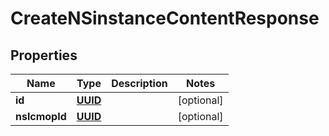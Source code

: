 # CreateNSinstanceContentResponse

## Properties
Name | Type | Description | Notes
------------ | ------------- | ------------- | -------------
**id** | [**UUID**](UUID.md) |  |  [optional]
**nslcmopId** | [**UUID**](UUID.md) |  |  [optional]
